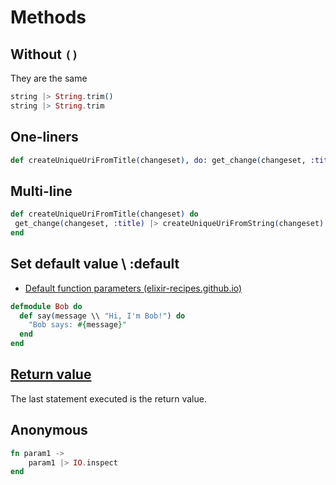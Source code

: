 # Methods

## Without `()`

They are the same

```ex
string |> String.trim()
string |> String.trim
```

## One-liners

```ex
def createUniqueUriFromTitle(changeset), do: get_change(changeset, :title) |> createUniqueUriFromString
```

## Multi-line

```ex
def createUniqueUriFromTitle(changeset) do
 get_change(changeset, :title) |> createUniqueUriFromString(changeset)
end
````

## Set default value \\ :default

* [Default function parameters (elixir-recipes.github.io)](http://elixir-recipes.github.io/functions/default-function-parameters/)

```ex
defmodule Bob do
  def say(message \\ "Hi, I'm Bob!") do
    "Bob says: #{message}"
  end	
end
```


## [Return value](https://stackoverflow.com/a/37446794)

The last statement executed is the return value.

## Anonymous

```ex
fn param1 ->
    param1 |> IO.inspect
end
```
